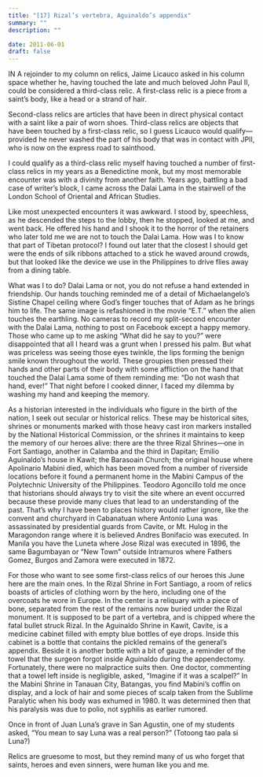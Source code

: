 ```yaml
---
title: "[17] Rizal’s vertebra, Aguinaldo’s appendix"
summary: ""
description: ""

date: 2011-06-01
draft: false
---
```


IN A rejoinder to my column on relics, Jaime Licauco asked in his column space whether he, having touched the late and much beloved John Paul II, could be considered a third-class relic. A first-class relic is a piece from a saint’s body, like a head or a strand of hair.

Second-class relics are articles that have been in direct physical contact with a saint like a pair of worn shoes. Third-class relics are objects that have been touched by a first-class relic, so I guess Licauco would qualify—provided he never washed the part of his body that was in contact with JPII, who is now on the express road to sainthood.

I could qualify as a third-class relic myself having touched a number of first-class relics in my years as a Benedictine monk, but my most memorable encounter was with a divinity from another faith. Years ago, battling a bad case of writer’s block, I came across the Dalai Lama in the stairwell of the London School of Oriental and African Studies.

Like most unexpected encounters it was awkward. I stood by, speechless, as he descended the steps to the lobby, then he stopped, looked at me, and went back. He offered his hand and I shook it to the horror of the retainers who later told me we are not to touch the Dalai Lama. How was I to know that part of Tibetan protocol? I found out later that the closest I should get were the ends of silk ribbons attached to a stick he waved around crowds, but that looked like the device we use in the Philippines to drive flies away from a dining table.

What was I to do? Dalai Lama or not, you do not refuse a hand extended in friendship. Our hands touching reminded me of a detail of Michaelangelo’s Sistine Chapel ceiling where God’s finger touches that of Adam as he brings him to life. The same image is refashioned in the movie “E.T.” when the alien touches the earthling. No cameras to record my split-second encounter with the Dalai Lama, nothing to post on Facebook except a happy memory. Those who came up to me asking “What did he say to you?” were disappointed that all I heard was a grunt when I pressed his palm. But what was priceless was seeing those eyes twinkle, the lips forming the benign smile known throughout the world. These groupies then pressed their hands and other parts of their body with some affliction on the hand that touched the Dalai Lama some of them reminding me: “Do not wash that hand, ever!” That night before I cooked dinner, I faced my dilemma by washing my hand and keeping the memory.

As a historian interested in the individuals who figure in the birth of the nation, I seek out secular or historical relics. These may be historical sites, shrines or monuments marked with those heavy cast iron markers installed by the National Historical Commission, or the shrines it maintains to keep the memory of our heroes alive: there are the three Rizal Shrines—one in Fort Santiago, another in Calamba and the third in Dapitan; Emilio Aguinaldo’s house in Kawit; the Barasoain Church; the original house where Apolinario Mabini died, which has been moved from a number of riverside locations before it found a permanent home in the Mabini Campus of the Polytechnic University of the Philippines. Teodoro Agoncillo told me once that historians should always try to visit the site where an event occurred because these provide many clues that lead to an understanding of the past. That’s why I have been to places history would rather ignore, like the convent and churchyard in Cabanatuan where Antonio Luna was assassinated by presidential guards from Cavite, or Mt. Hulog in the Maragondon range where it is believed Andres Bonifacio was executed. In Manila you have the Luneta where Jose Rizal was executed in 1896, the same Bagumbayan or “New Town” outside Intramuros where Fathers Gomez, Burgos and Zamora were executed in 1872.

For those who want to see some first-class relics of our heroes this June here are the main ones. In the Rizal Shrine in Fort Santiago, a room of relics boasts of articles of clothing worn by the hero, including one of the overcoats he wore in Europe. In the center is a reliquary with a piece of bone, separated from the rest of the remains now buried under the Rizal monument. It is supposed to be part of a vertebra, and is chipped where the fatal bullet struck Rizal. In the Aguinaldo Shrine in Kawit, Cavite, is a medicine cabinet filled with empty blue bottles of eye drops. Inside this cabinet is a bottle that contains the pickled remains of the general’s appendix. Beside it is another bottle with a bit of gauze, a reminder of the towel that the surgeon forgot inside Aguinaldo during the appendectomy. Fortunately, there were no malpractice suits then. One doctor, commenting that a towel left inside is negligible, asked, “Imagine if it was a scalpel?” In the Mabini Shrine in Tanauan City, Batangas, you find Mabini’s coffin on display, and a lock of hair and some pieces of scalp taken from the Sublime Paralytic when his body was exhumed in 1980. It was determined then that his paralysis was due to polio, not syphilis as earlier rumored.

Once in front of Juan Luna’s grave in San Agustin, one of my students asked, “You mean to say Luna was a real person?” (Totoong tao pala si Luna?)

Relics are gruesome to most, but they remind many of us who forget that saints, heroes and even sinners, were human like you and me.

